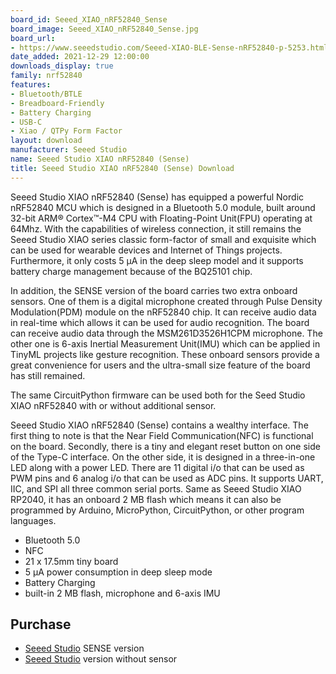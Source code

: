 ```yaml
---
board_id: Seeed_XIAO_nRF52840_Sense
board_image: Seeed_XIAO_nRF52840_Sense.jpg
board_url:
- https://www.seeedstudio.com/Seeed-XIAO-BLE-Sense-nRF52840-p-5253.html
date_added: 2021-12-29 12:00:00
downloads_display: true
family: nrf52840
features:
- Bluetooth/BTLE
- Breadboard-Friendly
- Battery Charging
- USB-C
- Xiao / QTPy Form Factor
layout: download
manufacturer: Seeed Studio
name: Seeed Studio XIAO nRF52840 (Sense)
title: Seeed Studio XIAO nRF52840 (Sense) Download
---
```


Seeed Studio XIAO nRF52840 (Sense) has equipped a powerful Nordic nRF52840 MCU which is designed in a Bluetooth 5.0 module, built around 32-bit ARM® Cortex™-M4 CPU with Floating-Point Unit(FPU) operating at 64Mhz. With the capabilities of wireless connection, it still remains the Seeed Studio XIAO series classic form-factor of small and exquisite which can be used for wearable devices and Internet of Things projects. Furthermore, it only costs 5 μA in the deep sleep model and it supports battery charge management because of the BQ25101 chip.

In addition, the SENSE version of the board carries two extra onboard sensors. One of them is a digital microphone created through Pulse Density Modulation(PDM) module on the nRF52840 chip. It can receive audio data in real-time which allows it can be used for audio recognition. The board can receive audio data through the MSM261D3526H1CPM microphone. The other one is 6-axis Inertial Measurement Unit(IMU) which can be applied in TinyML projects like gesture recognition. These onboard sensors provide a great convenience for users and the ultra-small size feature of the board has still remained.

The same CircuitPython firmware can be used both for the Seed Studio XIAO nRF52840 with or without additional sensor.

Seeed Studio XIAO nRF52840 (Sense) contains a wealthy interface. The first thing to note is that the Near Field Communication(NFC) is functional on the board. Secondly, there is a tiny and elegant reset button on one side of the Type-C interface. On the other side, it is designed in a three-in-one LED along with a power LED. There are 11 digital i/o that can be used as PWM pins and 6 analog i/o that can be used as ADC pins. It supports UART, IIC, and SPI all three common serial ports. Same as Seeed Studio XIAO RP2040, it has an onboard 2 MB flash which means it can also be programmed by Arduino, MicroPython, CircuitPython, or other program languages.

* Bluetooth 5.0
* NFC
* 21 x 17.5mm tiny board
* 5 μA power consumption in deep sleep mode
* Battery Charging
* built-in 2 MB flash, microphone and 6-axis IMU

## Purchase
* [Seeed Studio](https://www.seeedstudio.com/Seeed-XIAO-BLE-Sense-nRF52840-p-5253.html) SENSE version
* [Seeed Studio](https://www.seeedstudio.com/Seeed-XIAO-BLE-nRF52840-p-5201.html) version without sensor
